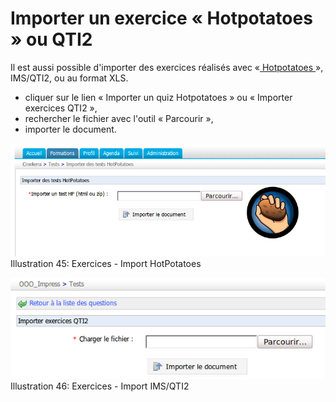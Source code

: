 # Importer un exercice « Hotpotatoes » ou QTI2

Il est aussi possible d'importer des exercices réalisés avec «[ Hotpotatoes ](http://ecolestjeanb.free.fr/hot_potatoes/)», IMS/QTI2, ou au format XLS.

* cliquer sur le lien « Importer un quiz Hotpotatoes » ou « Importer exercices QTI2 »,
* rechercher le fichier avec l'outil « Parcourir »,
* importer le document.

![](../../.gitbook/assets/coursexercice_-hotpotatoes%20%281%29.png)Illustration 45: Exercices - Import HotPotatoes

![](../../.gitbook/assets/images6%20%287%29.png)Illustration 46: Exercices - Import IMS/QTI2

